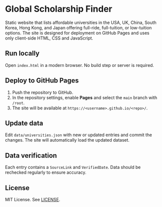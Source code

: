 # Global Scholarship Finder

Static website that lists affordable universities in the USA, UK, China, South Korea, Hong Kong, and Japan offering full-ride, full-tuition, or low-tuition options. The site is designed for deployment on GitHub Pages and uses only client-side HTML, CSS and JavaScript.

## Run locally

Open `index.html` in a modern browser. No build step or server is required.

## Deploy to GitHub Pages

1. Push the repository to GitHub.
2. In the repository settings, enable **Pages** and select the `main` branch with `/root`.
3. The site will be available at `https://<username>.github.io/<repo>/`.

## Update data

Edit `data/universities.json` with new or updated entries and commit the changes. The site will automatically load the updated dataset.

## Data verification

Each entry contains a `SourceLink` and `VerifiedDate`. Data should be rechecked regularly to ensure accuracy.

## License

MIT License. See [LICENSE](LICENSE).
